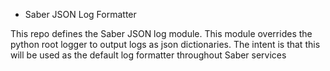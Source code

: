 * Saber JSON Log Formatter

This repo defines the Saber JSON log module. This module overrides the python root logger to output logs as json dictionaries. The intent is that this will be used as the default log formatter throughout Saber services 
